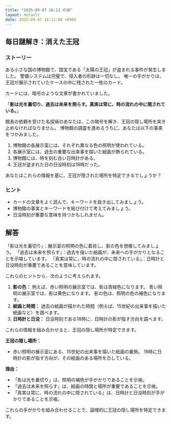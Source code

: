 ```yaml
---
title: "2025-09-07 16:11 の謎"
layout: default
date: 2025-09-07 16:11:00 +0900
---
```

## 毎日謎解き：消えた王冠

### ストーリー

ある小さな国の博物館で、国宝である「太陽の王冠」が盗まれる事件が発生しました。
警備システムは完璧で、侵入者の形跡は一切なし。
唯一の手がかりは、王冠が展示されていたケースの中に残された一枚のカード。

カードには、暗号のような文章が書かれていました。

「**影は光を裏切り、過去は未来を照らす。真実は常に、時の流れの中に隠されている。**」

館長の依頼を受けた名探偵のあなたは、この暗号を解き、王冠の隠し場所を突き止めなければなりません。
博物館の調査を進めるうちに、あなたは以下の事実をつかみました。

1.  博物館の各展示室には、それぞれ異なる色の照明が使われている。
2.  各展示室には、過去の重要な出来事を描いた絵画が飾られている。
3.  博物館には、時を刻む古い日時計がある。
4.  王冠が盗まれた日の日没時刻は18時だった。

あなたはこれらの情報を基に、王冠が隠された場所を特定できるでしょうか？

### ヒント

*   カードの文章をよく読んで、キーワードを抜き出してみましょう。
*   博物館の事実とキーワードを結び付けて考えてみましょう。
*   日没時刻が重要な意味を持つかもしれません。

## 解答

「影は光を裏切り」：展示室の照明の色に着目し、影の色を想像してみましょう。
「過去は未来を照らす」：過去を描いた絵画が、未来への手がかりとなることを示唆しています。
「真実は常に、時の流れの中に隠されている」：日時計と日没時刻が重要であることを意味しています。

これらのヒントから、次のように考えられます。

1.  **影の色：**
    例えば、赤い照明の展示室では、影は青緑色になります。
    青い照明の展示室では、影は黄色になります。
    影の色は、照明の色の補色になります。
2.  **絵画と時間：**
    過去の絵画が描かれた時間（例えば、15世紀の出来事を描いた絵画など）を調べます。
3.  **日時計と日没：**
    日没時刻である18時に、日時計の影が指す方向を調べます。

これらの情報を組み合わせると、王冠の隠し場所が特定できます。

**王冠の隠し場所：**

*   赤い照明の展示室にある、15世紀の出来事を描いた絵画の裏側。
    18時に日時計の影が指す方向が、その絵画のある場所を示している。

**理由：**

*   「影は光を裏切り」は、照明の補色が手がかりであることを示唆。
*   「過去は未来を照らす」は、絵画の時間と場所が重要であることを示唆。
*   「真実は常に、時の流れの中に隠されている」は、日時計と日没時刻が手がかりであることを示唆。

これらの手がかりを組み合わせることで、論理的に王冠の隠し場所を特定できます。
